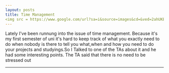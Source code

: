```yaml
---
layout: posts
title: Time Management
<img src = https://www.google.com/url?sa=i&source=images&cd=&ved=2ahUKEwjMzuCyn6vlAhU7AGMBHYOvBY8QjRx6BAgBEAQ&url=https%3A%2F%2Fsynapsium.in%2Fimportance-of-goal-setting-time-management%2F&psig=AOvVaw3aFmyjAmXVTLgtZw4jN2mq&ust=1571674891574287/>
---
```

Lately I've been runnung into the issue of time management. Because it's my first semester of uni it's hard to keep track of what you exactly need to do when nobody is there to tell you what,when and how you need to do your projects and studyings.So I Talked to one of the TAs about it and he had some interesting points. The TA said that there is no need to be stressed out




---